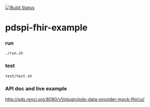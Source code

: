 [![Build Status](https://travis-ci.com/RENCI/pdspi-fhir-example.svg?branch=master)](https://travis-ci.com/RENCI/pdspi-fhir-example)
# pdspi-fhir-example

### run

```
./run.sh
```

### test

```
test/test.sh
```

### API doc and live example
http://pds.renci.org:8080/v1/plugin/pds-data-provider-mock-fhir/ui/
